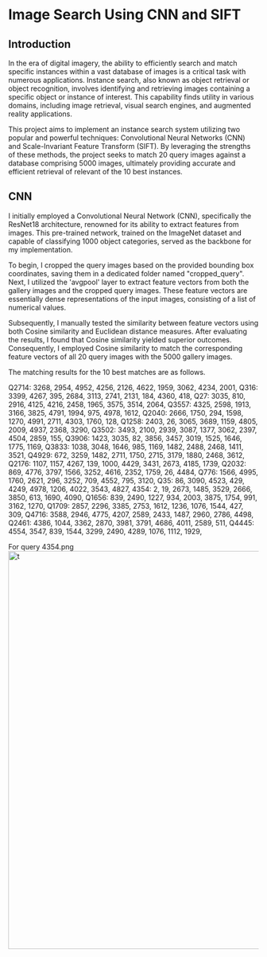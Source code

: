 # Image Search Using CNN and SIFT

## Introduction ##
In the era of digital imagery, the ability to efficiently search and match specific instances within a vast database of images is a critical task with numerous applications. Instance search, also known as object retrieval or object recognition, involves identifying and retrieving images containing a specific object or instance of interest. This capability finds utility in various domains, including image retrieval, visual search engines, and augmented reality applications.

This project aims to implement an instance search system utilizing two popular and powerful techniques: Convolutional Neural Networks (CNN) and Scale-Invariant Feature Transform (SIFT). By leveraging the strengths of these methods, the project seeks to match 20 query images against a database comprising 5000 images, ultimately providing accurate and efficient retrieval of relevant of the 10 best instances.

## CNN ##


I initially employed a Convolutional Neural Network (CNN), specifically the ResNet18 architecture, renowned for its ability to extract features from images. This pre-trained network, trained on the ImageNet dataset and capable of classifying 1000 object categories, served as the backbone for my implementation.

To begin, I cropped the query images based on the provided bounding box coordinates, saving them in a dedicated folder named "cropped_query". Next, I utilized the 'avgpool' layer to extract feature vectors from both the gallery images and the cropped query images. These feature vectors are essentially dense representations of the input images, consisting of a list of numerical values.

Subsequently, I manually tested the similarity between feature vectors using both Cosine similarity and Euclidean distance measures. After evaluating the results, I found that Cosine similarity yielded superior outcomes. Consequently, I employed Cosine similarity to match the corresponding feature vectors of all 20 query images with the 5000 gallery images.

The matching results for the 10 best matches are as follows.


Q2714: 3268, 2954, 4952, 4256, 2126, 4622, 1959, 3062, 4234, 2001, 
Q316: 3399, 4267, 395, 2684, 3113, 2741, 2131, 184, 4360, 418, 
Q27: 3035, 810, 2916, 4125, 4216, 2458, 1965, 3575, 3514, 2064, 
Q3557: 4325, 2598, 1913, 3166, 3825, 4791, 1994, 975, 4978, 1612, 
Q2040: 2666, 1750, 294, 1598, 1270, 4991, 2711, 4303, 1760, 128, 
Q1258: 2403, 26, 3065, 3689, 1159, 4805, 2009, 4937, 2368, 3290, 
Q3502: 3493, 2100, 2939, 3087, 1377, 3062, 2397, 4504, 2859, 155, 
Q3906: 1423, 3035, 82, 3856, 3457, 3019, 1525, 1646, 1775, 1169, 
Q3833: 1038, 3048, 1646, 985, 1169, 1482, 2488, 2468, 1411, 3521, 
Q4929: 672, 3259, 1482, 2711, 1750, 2715, 3179, 1880, 2468, 3612, 
Q2176: 1107, 1157, 4267, 139, 1000, 4429, 3431, 2673, 4185, 1739, 
Q2032: 869, 4776, 3797, 1566, 3252, 4616, 2352, 1759, 26, 4484, 
Q776: 1566, 4995, 1760, 2621, 296, 3252, 709, 4552, 795, 3120, 
Q35: 86, 3090, 4523, 429, 4249, 4978, 1206, 4022, 3543, 4827, 
4354: 2, 19, 2673, 1485, 3529, 2666, 3850, 613, 1690, 4090, 
Q1656: 839, 2490, 1227, 934, 2003, 3875, 1754, 991, 3162, 1270, 
Q1709: 2857, 2296, 3385, 2753, 1612, 1236, 1076, 1544, 427, 309, 
Q4716: 3588, 2946, 4775, 4207, 2589, 2433, 1487, 2960, 2786, 4498, 
Q2461: 4386, 1044, 3362, 2870, 3981, 3791, 4686, 4011, 2589, 511, 
Q4445: 4554, 3547, 839, 1544, 3299, 2490, 4289, 1076, 1112, 1929,

For query 4354.png
<img src="/data/Source_Results/4354.png" alt="t" width="800" height="800">


